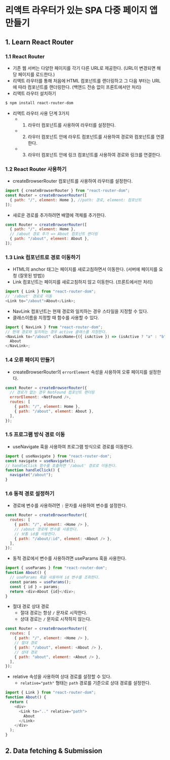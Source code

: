 # 리액트 라우터가 있는 SPA 다중 페이지 앱 만들기

## 1. Learn React Router

### 1.1 React Router

- 기존 웹 서버는 다양한 페이지를 각기 다른 URL로 제공한다. (URL이 변경되면 해당 페이지를 로드한다.)
- 리액트 라우터를 통해 처음에 HTML 컴포넌트를 랜더링하고 그 다음 부터는 URL에 따라 컴포넌트를 랜더링한다. (백앤드 전송 없이 프론트에서만 처리)
- 리액트 라우터 설치하기

```powershell
$ npm install react-router-dom
```

- 리액트 라우터 사용 단계 3가지
  - 1. 라우터 컴포넌트를 사용하여 라우터를 설정한다.
  - 2. 라우터 컴포넌트 안에 라우트 컴포넌트를 사용하여 경로와 컴포넌트를 연결한다.
  - 3. 라우터 컴포넌트 안에 링크 컴포넌트를 사용하여 경로와 링크를 연결한다.

### 1.2 React Router 사용하기

- createBrowserRouter 컴포넌트를 사용하여 라우터를 설정한다.

```javascript
import { createBrowserRouter } from "react-router-dom";
const Router = createBrowserRouter([
  { path: "/", element: Home }, //path: 경로, element: 컴포넌트
]);
```

- 새로운 경로를 추가하려면 배열에 객체를 추가한다.

```javascript
const Router = createBrowserRouter([
  { path: "/", element: Home },
  // /about 경로 추가 => About 컴포넌트 랜더링
  { path: "/about", element: About },
]);
```

### 1.3 Link 컴포넌트로 경로 이동하기

- HTML의 anchor 태그는 페이지를 새로고침하면서 이동한다. (서버에 페이지를 요청 (잘못된 방법))
- Link 컴포넌트는 페이지를 새로고침하지 않고 이동한다. (프론트에서만 처리)

```javascript
import { Link } from "react-router-dom";
// '/about' 경로로 이동
<Link to="/about">About</Link>;
```

- NavLink 컴포넌트는 현재 경로와 일치하는 경우 스타일을 지정할 수 있다.
- 클래스이름을 지정할 때 함수를 사용할 수 있다.

```javascript
import { NavLink } from "react-router-dom";
// 현재 경로와 일치하는 경우 active 클래스를 지정한다.
<NavLink to="/about" className={({ isActive }) => (isActive ? "a" : "b")}>
  About
</NavLink>;
```

### 1.4 오류 페이지 만들기

- createBrowserRouter의 `errorElement` 속성을 사용하여 오류 페이지를 설정한다.

```javascript
const Router = createBrowserRouter({
  // 경로가 없는 경우 NotFound 컴포넌트 랜더링
  errorElement: <NotFound />,
  routes: [
    { path: "/", element: Home },
    { path: "/about", element: About },
  ],
});
```

### 1.5 프로그램 방식 경로 이동

- useNavigate 훅을 사용하여 프로그램 방식으로 경로를 이동한다.

```javascript
import { useNavigate } from "react-router-dom";
const navigate = useNavigate();
// handleClick 함수를 호출하면 '/about' 경로로 이동한다.
function handleClick() {
  navigate("/about");
}
```

### 1.6 동적 경로 설정하기

- 경로에 변수를 사용하려면 `:` 문자를 사용하여 변수를 설정한다.

```javascript
const Router = createBrowserRouter({
  routes: [
    { path: "/", element: <Home /> },
    // /about 경로에 변수를 사용한다.
    // 보통 id를 사용한다.
    { path: "/about/:id", element: <About /> },
  ],
});
```

- 동적 경로에서 변수를 사용하려면 useParams 훅을 사용한다.

```javascript
import { useParams } from "react-router-dom";
function About() {
  // useParams 훅을 사용하여 id 변수를 조회한다.
  const params = useParams();
  const { id } = params;
  return <div>About {id}</div>;
}
```

- 절대 경로 상대 경로
  - 절대 경로는 항상 `/` 문자로 시작한다.
  - 상대 경로는 `/` 문자로 시작하지 않는다.

```javascript
const Router = createBrowserRouter({
  routes: [
    { path: "/", element: <Home /> },
    // 절대 경로
    { path: "/about", element: <About /> },
    // 상대 경로
    { path: "about", element: <About /> },
  ],
});
```

- relative 속성을 사용하여 상대 경로를 설정할 수 있다.
  - `relative="path"` 형태는 `path` 경로를 기준으로 상대 경로를 설정한다.

```javascript
import { Link } from "react-router-dom";
function About() {
  return (
    <div>
      <Link to=".." relative="path">
        About
      </Link>
    </div>
  );
}
```

## 2. Data fetching & Submission
